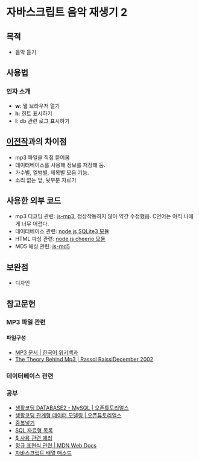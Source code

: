 # 자바스크립트 음악 재생기 2

## 목적

- 음악 듣기

## 사용법

### 인자 소개

- **w**: 웹 브라우저 열기
- **h**: 힌트 표시하기
- **l**: db 관련 로그 표시하기

## [이전작](https://github.com/esctabcapslock/Js_Music_Player)과의 차이점

- mp3 파일을 직접 뜯어봄
- 데이터베이스를 사용해 정보를 저장해 둠.
- 가수별, 엘범별, 제목별 모음 기능.
- 소리 없는 앞, 뒷부분 자르기

## 사용한 외부 코드

- mp3 디코딩 관련: [js-mp3](https://github.com/soundbus-technologies/js-mp3), 정상작동하지 않아 약간 수정했음. C언어는 아직 나에게 너무 어렵다.
- 데이터베이스 관련: [node.js SQLite3 모듈](https://www.npmjs.com/package/sqlite3)
- HTML 파싱 관련: [node.js cheerio 모듈](https://www.npmjs.com/package/cheerio)
- MD5 해싱 관련: [js-md5](https://github.com/airingursb/js-md5)

## 보완점

- 디자인

## 참고문헌

### MP3 파일 관련

#### 파일구성

- [MP3 문서 | 한국어 위키백과](https://ko.wikipedia.org/wiki/MP3)
- [The Theory Behind Mp3 | Rassol RaissiDecember 2002](http://www.mp3-tech.org/programmer/docs/mp3_theory.pdf)

### 데이터베이스 관련

### 공부

- [생활코딩 DATABASE2 - MySQL | 오픈튜토리얼스](https://opentutorials.org/course/3161)
- [생활코딩 관계형 데이터 모델링 | 오픈튜토리얼스](https://opentutorials.org/course/3883)
- [중복넣기](https://stackoverflow.com/questions/19337029/insert-if-not-exists-statement-in-sqlite)
- [SQL 자료형 목록](https://stackoverflow.com/questions/19337029/insert-if-not-exists-statement-in-sqlite)
- [$ 사용 관련 에러](https://zepeh.tistory.com/396)
- [정규 표현식 관련 | MDN Web Docs](https://developer.mozilla.org/ko/docs/Web/JavaScript/Guide/Regular_Expressions)
- [자바스크립트 배열 매소드](https://velog.io/@kjhoon0330/JS-배열-관련-함수-정리)
